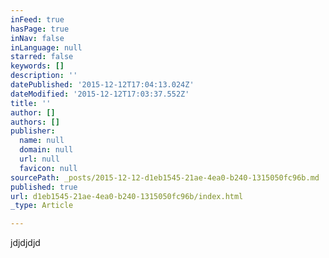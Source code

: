 ```yaml
---
inFeed: true
hasPage: true
inNav: false
inLanguage: null
starred: false
keywords: []
description: ''
datePublished: '2015-12-12T17:04:13.024Z'
dateModified: '2015-12-12T17:03:37.552Z'
title: ''
author: []
authors: []
publisher:
  name: null
  domain: null
  url: null
  favicon: null
sourcePath: _posts/2015-12-12-d1eb1545-21ae-4ea0-b240-1315050fc96b.md
published: true
url: d1eb1545-21ae-4ea0-b240-1315050fc96b/index.html
_type: Article

---
```

jdjdjdjd